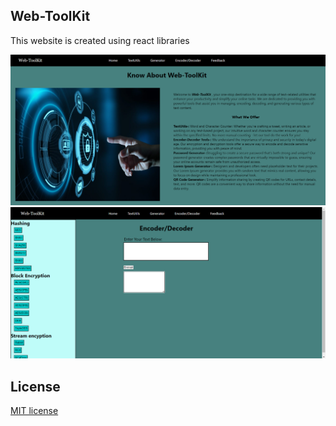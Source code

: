 ## Web-ToolKit

This website is created using react libraries

![Alt text](image.png)
![Alt text](image-1.png)

## License

[MIT license](LICENSE)